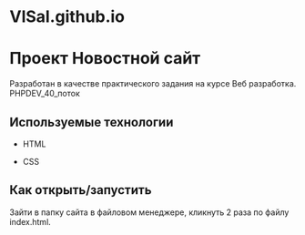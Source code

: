 # VlSal.github.io

# Проект Новостной сайт

Разработан в качестве практического задания на курсе Веб разработка. PHPDEV_40_поток

## Используемые технологии

* HTML

* CSS 

## Как открыть/запустить

Зайти в папку сайта в файловом менеджере, кликнуть 2 раза по файлу index.html.
